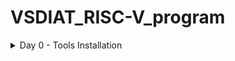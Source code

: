 # VSDIAT_RISC-V_program
<details>
	<summary>Day 0 - Tools Installation </summary>
	
# Day 0 - Tools Installation
## Yosys
```
$ git clone https://github.com/YosysHQ/yosys.git
$ cd yosys 
$ sudo apt install make
$ sudo apt-get install build-essential clang bison flex \
    libreadline-dev gawk tcl-dev libffi-dev git \
    graphviz xdot pkg-config python3 libboost-system-dev \
    libboost-python-dev libboost-filesystem-dev zlib1g-dev
$ make 
$ sudo make install
```
![Alt Text](yosys_img.png)

## Iverilog
```
$ sudo apt-get install iverilog
```
![Alt Text](iverilog_img.png)

## GTKWave
```
$ sudo apt update
$ sudo apt install gtkwave
```
![Alt Text](gtkwave_img.png)

</details>
